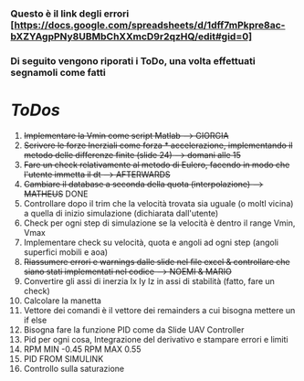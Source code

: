 
### Questo è il link degli errori [https://docs.google.com/spreadsheets/d/1dff7mPkpre8ac-bXZYAgpPNy8UBMbChXXmcD9r2qzHQ/edit#gid=0]
###  Di seguito vengono riporati i ToDo, una volta effettuati segnamoli come fatti

# *ToDos*

1) ~~Implementare la Vmin come script Matlab  --> GIORGIA~~
2) ~~Scrivere le forze Inerziali come forza * accelerazione, implementando il metodo delle differenze finite (slide 24) --> domani alle 15~~
3) ~~Fare un check relativamente al metodo di Eulero, facendo in modo che l'utente immetta il dt  --> AFTERWARDS~~
4) ~~Cambiare il database a seconda della quota (interpolazione) --> MATHEUS~~ DONE
5) Controllare dopo il trim che la velocità trovata sia uguale (o moltl vicina) a quella di inizio simulazione (dichiarata dall'utente)
6) Check per ogni step di simulazione se la velocità è dentro il range Vmin, Vmax
7) Implementare check su velocità, quota e angoli ad ogni step (angoli superfici mobili e aoa) 
8) ~~Riassumere errori e warnings dalle slide nel file excel & controllare che siano stati implementati nel codice --> NOEMI & MARIO~~
9) Convertire gli assi di inerzia Ix Iy Iz in assi di stabilità (fatto, fare un check)
10) Calcolare la manetta
11) Vettore dei comandi è il vettore dei remainders a cui bisogna mettere un if else
12) Bisogna fare la funzione PID come da Slide UAV Controller
13) Pid per ogni cosa, Integrazione del derivativo e stampare errori e limiti
14) RPM MIN -0.45 RPM MAX 0.55
15) PID FROM SIMULINK
16) Controllo sulla saturazione
